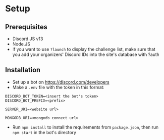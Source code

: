 # Setup
## Prerequisites
- Discord.JS v13
- Node.JS
- If you want to use `?launch` to display the challenge list, make sure that you add your organizers' Discord IDs into the site's database with ?auth

## Installation
- Set up a bot on https://discord.com/developers
- Make a `.env` file with the token in this format:
```
DISCORD_BOT_TOKEN=<insert the bot's token>
DISCORD_BOT_PREFIX=<prefix>

SERVER_URI=<website url>

MONGODB_URI=<mongodb connect url>
```
- Run `npm install` to install the requirements from `package.json`, then run `npm start` in the bot's directory